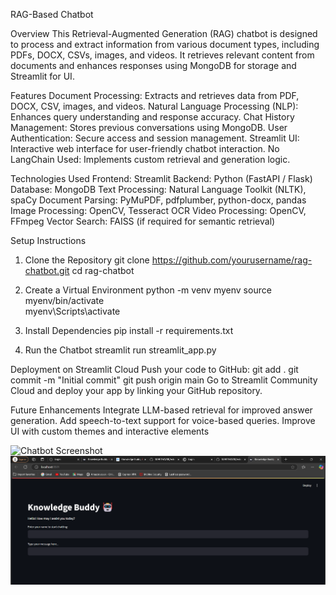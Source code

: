 RAG-Based Chatbot

Overview
This Retrieval-Augmented Generation (RAG) chatbot is designed to process and extract information from various document types, including PDFs, DOCX, CSVs, images, and videos. It retrieves relevant content from documents and enhances responses using MongoDB for storage and Streamlit for UI.

Features
Document Processing: Extracts and retrieves data from PDF, DOCX, CSV, images, and videos.
Natural Language Processing (NLP): Enhances query understanding and response accuracy.
Chat History Management: Stores previous conversations using MongoDB.
User Authentication: Secure access and session management.
Streamlit UI: Interactive web interface for user-friendly chatbot interaction.
No LangChain Used: Implements custom retrieval and generation logic.

Technologies Used
Frontend: Streamlit
Backend: Python (FastAPI / Flask)
Database: MongoDB
Text Processing: Natural Language Toolkit (NLTK), spaCy
Document Parsing: PyMuPDF, pdfplumber, python-docx, pandas
Image Processing: OpenCV, Tesseract OCR
Video Processing: OpenCV, FFmpeg
Vector Search: FAISS (if required for semantic retrieval)

Setup Instructions
1. Clone the Repository
git clone https://github.com/yourusername/rag-chatbot.git
cd rag-chatbot

3. Create a Virtual Environment
python -m venv myenv
source myenv/bin/activate  
myenv\Scripts\activate
   
4. Install Dependencies
pip install -r requirements.txt

5. Run the Chatbot
streamlit run streamlit_app.py

Deployment on Streamlit Cloud
Push your code to GitHub:
git add .
git commit -m "Initial commit"
git push origin main
Go to Streamlit Community Cloud and deploy your app by linking your GitHub repository.

Future Enhancements
Integrate LLM-based retrieval for improved answer generation.
Add speech-to-text support for voice-based queries.
Improve UI with custom themes and interactive elements

<img src="Screenshots/Screenshot 2025-03-25 141658.png" alt="Chatbot Screenshot" width="600">
<img src="Screenshots/Screenshot 2025-03-25 140719.png" alt="Chatbot Screenshot" width="600">




